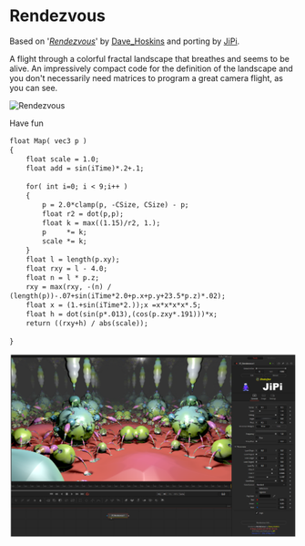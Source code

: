 Rendezvous
==================

Based on '_[Rendezvous](https://www.shadertoy.com/view/ldjGDw)_' by [Dave_Hoskins](https://www.shadertoy.com/user/Dave_Hoskins) and porting by [JiPi](Profiles/JiPi.md).


A flight through a colorful fractal landscape that breathes and seems to be alive. An impressively compact code for the definition of the landscape and you don't necessarily need matrices to program a great camera flight, as you can see.

![Rendezvous](https://user-images.githubusercontent.com/78935215/119050128-b74c7500-b9c1-11eb-84cc-9fe267e2432a.gif)

Have fun

```
float Map( vec3 p )
{
	float scale = 1.0;
	float add = sin(iTime)*.2+.1;

	for( int i=0; i < 9;i++ )
	{
		p = 2.0*clamp(p, -CSize, CSize) - p;
		float r2 = dot(p,p);
		float k = max((1.15)/r2, 1.);
		p     *= k;
		scale *= k;
	}
	float l = length(p.xy);
	float rxy = l - 4.0;
	float n = l * p.z;
	rxy = max(rxy, -(n) / (length(p))-.07+sin(iTime*2.0+p.x+p.y+23.5*p.z)*.02);
    float x = (1.+sin(iTime*2.));x =x*x*x*x*.5;
    float h = dot(sin(p*.013),(cos(p.zxy*.191)))*x;
	return ((rxy+h) / abs(scale));
    
}
```
[![Rendezvous](Rendezvous.png)](Rendezvous.fuse)




